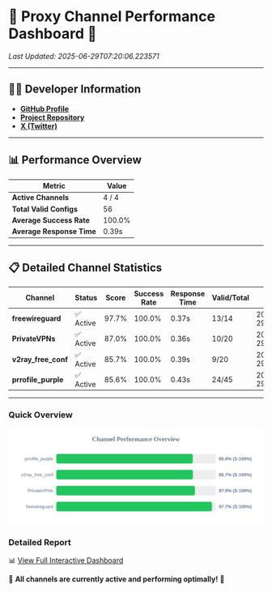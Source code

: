 # 🌟 Proxy Channel Performance Dashboard 🌟

_Last Updated: 2025-06-29T07:20:06.223571_

---

## 👩‍💻 Developer Information

- **[GitHub Profile](https://github.com/4n0nymou3)**  
- **[Project Repository](https://github.com/4n0nymou3/multi-proxy-config-fetcher)**  
- **[X (Twitter)](https://x.com/4n0nymou3)**  

---

## 📊 Performance Overview

| Metric                | Value       |
|-----------------------|-------------|
| **Active Channels**   | 4 / 4       |
| **Total Valid Configs** | 56          |
| **Average Success Rate** | 100.0%      |
| **Average Response Time** | 0.39s       |

---

## 📋 Detailed Channel Statistics

| Channel          | Status     | Score  | Success Rate | Response Time | Valid/Total | Last Success               |
|------------------|------------|--------|--------------|---------------|-------------|----------------------------|
| **freewireguard**  | ✅ Active  | 97.7%  | 100.0% | 0.37s         | 13/14       | 2025-06-29T07:20:06.221533 |
| **PrivateVPNs**  | ✅ Active  | 87.0%  | 100.0% | 0.36s         | 10/20       | 2025-06-29T07:20:05.820191 |
| **v2ray_free_conf**  | ✅ Active  | 85.7%  | 100.0% | 0.39s         | 9/20       | 2025-06-29T07:20:05.426568 |
| **prrofile_purple**  | ✅ Active  | 85.6%  | 100.0% | 0.43s         | 24/45       | 2025-06-29T07:20:04.968336 |

---

### Quick Overview
<div align="center">
  <a href="https://raw.githubusercontent.com/nullluser/NullRepo/refs/heads/main/assets/channel_stats_chart.svg">
    <img src="https://raw.githubusercontent.com/nullluser/NullRepo/refs/heads/main/assets/channel_stats_chart.svg" alt="Source Performance Statistics" width="800">
  </a>
</div>

### Detailed Report
📊 [View Full Interactive Dashboard](https://htmlpreview.github.io/?https://github.com/nullluser/NullRepo/blob/main/assets/performance_report.html)

🎉 **All channels are currently active and performing optimally!** 🎉

